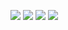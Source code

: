 ![](https://pp.userapi.com/c824501/v824501067/4d2c3/8v-wmbnUyds.jpg)
![](https://pp.userapi.com/c824501/v824501067/4d2cd/2572F_PkL38.jpg)
![](https://pp.userapi.com/c824501/v824501067/4d2d7/YWThSWWQAO8.jpg)
![](https://pp.userapi.com/c824501/v824501067/4d2e1/lPhXmZ4iM5U.jpg)
![]()

